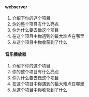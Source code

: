 #### webserver

1. 介绍下你的这个项目
2. 你的整个项目有什么亮点
3. 你为什么要去做这个项目
4. 在这个项目中你遇到的最大难点在哪里
5. 从这个项目中你收获到了什么

#### 音乐播放器

1. 介绍下你的这个项目
2. 你的整个项目有什么亮点
3. 你为什么要去做这个项目
4. 在这个项目中你遇到的最大难点在哪里
5. 从这个项目中你收获到了什么